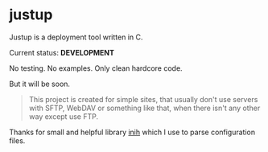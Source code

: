 # justup
Justup is a deployment tool written in C.

Current status: **DEVELOPMENT**

No testing. No examples.
Only clean hardcore code.


But it will be soon.


> This project is created for simple sites, that usually don't use servers with SFTP, WebDAV or something like that, when there isn't any other way except use FTP.

Thanks for small and helpful library [inih](https://github.com/benhoyt/inih) which I use to parse configuration files.
